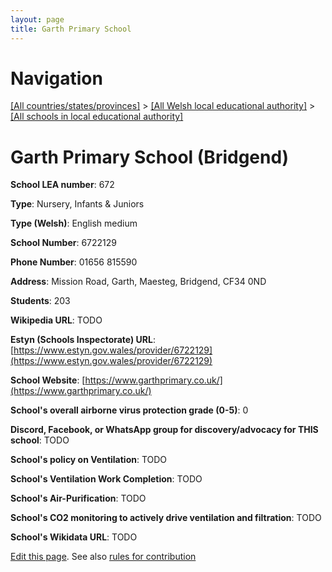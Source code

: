 ```yaml
---
layout: page
title: Garth Primary School
---
```

# Navigation

[[All countries/states/provinces]](../../..) > [[All Welsh local educational authority]](../..) > [[All schools in local educational authority]](..)

# Garth Primary School (Bridgend)

**School LEA number**: 672

**Type**: Nursery, Infants & Juniors

**Type (Welsh)**: English medium

**School Number**: 6722129

**Phone Number**: 01656 815590

**Address**: Mission Road, Garth, Maesteg, Bridgend, CF34 0ND

**Students**: 203

**Wikipedia URL**: TODO

**Estyn (Schools Inspectorate) URL**: [https://www.estyn.gov.wales/provider/6722129](https://www.estyn.gov.wales/provider/6722129)

**School Website**: [https://www.garthprimary.co.uk/](https://www.garthprimary.co.uk/)

**School's overall airborne virus protection grade (0-5)**: 0

**Discord, Facebook, or WhatsApp group for discovery/advocacy for THIS school**: TODO

**School's policy on Ventilation**: TODO

**School's Ventilation Work Completion**: TODO

**School's Air-Purification**: TODO

**School's CO2 monitoring to actively drive ventilation and filtration**: TODO

**School's Wikidata URL**: TODO




[Edit this page](https://github.com/ventilate-schools/Wales/edit/prif/./Bridgend/Garth_Primary_School.md). See also [rules for contribution](../../../contribution-rules/)
